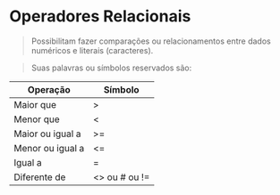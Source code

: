 # Operadores Relacionais

> Possibilitam fazer comparações ou relacionamentos entre dados numéricos e literais (caracteres).

> Suas palavras ou símbolos reservados são:

|Operação|Símbolo|
|---|---|
|Maior que|>|
|Menor que|<|
|Maior ou igual a|>=|
|Menor ou igual a|<=|
|Igual a|=|
|Diferente de|<> ou # ou !=

